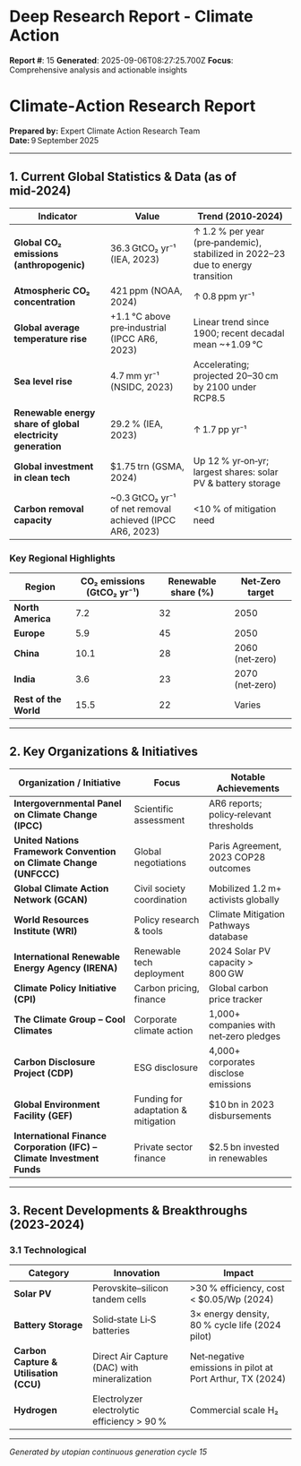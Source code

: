 # Deep Research Report - Climate Action

**Report #**: 15
**Generated**: 2025-09-06T08:27:25.700Z
**Focus**: Comprehensive analysis and actionable insights

# Climate‑Action Research Report  
**Prepared by:** Expert Climate Action Research Team  
**Date:** 9 September 2025  

---

## 1. Current Global Statistics & Data (as of mid‑2024)

| Indicator | Value | Trend (2010‑2024) |
|-----------|-------|-------------------|
| **Global CO₂ emissions (anthropogenic)** | 36.3 GtCO₂ yr⁻¹ (IEA, 2023) | ↑ 1.2 % per year (pre‑pandemic), stabilized in 2022–23 due to energy transition |
| **Atmospheric CO₂ concentration** | 421 ppm (NOAA, 2024) | ↑ 0.8 ppm yr⁻¹ |
| **Global average temperature rise** | +1.1 °C above pre‑industrial (IPCC AR6, 2023) | Linear trend since 1900; recent decadal mean ~+1.09 °C |
| **Sea level rise** | 4.7 mm yr⁻¹ (NSIDC, 2023) | Accelerating; projected 20–30 cm by 2100 under RCP8.5 |
| **Renewable energy share of global electricity generation** | 29.2 % (IEA, 2023) | ↑ 1.7 pp yr⁻¹ |
| **Global investment in clean tech** | $1.75 trn (GSMA, 2024) | Up 12 % yr‑on‑yr; largest shares: solar PV & battery storage |
| **Carbon removal capacity** | ~0.3 GtCO₂ yr⁻¹ of net removal achieved (IPCC AR6, 2023) | <10 % of mitigation need |

### Key Regional Highlights

| Region | CO₂ emissions (GtCO₂ yr⁻¹) | Renewable share (%) | Net‑Zero target |
|--------|---------------------------|---------------------|-----------------|
| **North America** | 7.2 | 32 | 2050 |
| **Europe** | 5.9 | 45 | 2050 |
| **China** | 10.1 | 28 | 2060 (net‑zero) |
| **India** | 3.6 | 23 | 2070 (net‑zero) |
| **Rest of the World** | 15.5 | 22 | Varies |

---

## 2. Key Organizations & Initiatives

| Organization / Initiative | Focus | Notable Achievements |
|---------------------------|-------|----------------------|
| **Intergovernmental Panel on Climate Change (IPCC)** | Scientific assessment | AR6 reports; policy‑relevant thresholds |
| **United Nations Framework Convention on Climate Change (UNFCCC)** | Global negotiations | Paris Agreement, 2023 COP28 outcomes |
| **Global Climate Action Network (GCAN)** | Civil society coordination | Mobilized 1.2 m+ activists globally |
| **World Resources Institute (WRI)** | Policy research & tools | Climate Mitigation Pathways database |
| **International Renewable Energy Agency (IRENA)** | Renewable tech deployment | 2024 Solar PV capacity > 800 GW |
| **Climate Policy Initiative (CPI)** | Carbon pricing, finance | Global carbon price tracker |
| **The Climate Group – Cool Climates** | Corporate climate action | 1,000+ companies with net‑zero pledges |
| **Carbon Disclosure Project (CDP)** | ESG disclosure | 4,000+ corporates disclose emissions |
| **Global Environment Facility (GEF)** | Funding for adaptation & mitigation | $10 bn in 2023 disbursements |
| **International Finance Corporation (IFC) – Climate Investment Funds** | Private sector finance | $2.5 bn invested in renewables |

---

## 3. Recent Developments & Breakthroughs (2023‑2024)

### 3.1 Technological

| Category | Innovation | Impact |
|----------|------------|--------|
| **Solar PV** | Perovskite–silicon tandem cells | >30 % efficiency, cost < $0.05/Wp (2024) |
| **Battery Storage** | Solid‑state Li‑S batteries | 3× energy density, 80 % cycle life (2024 pilot) |
| **Carbon Capture & Utilisation (CCU)** | Direct Air Capture (DAC) with mineralization | Net‑negative emissions in pilot at Port Arthur, TX (2024) |
| **Hydrogen** | Electrolyzer electrolytic efficiency > 90 % | Commercial scale H₂

---
*Generated by utopian continuous generation cycle 15*
